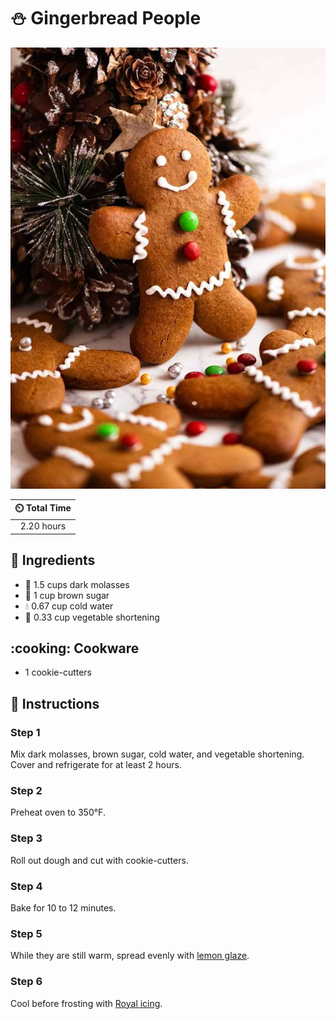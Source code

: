 # :snowman: Gingerbread People

![Gingerbread People](../assets/images/gingerbread-people.jpg)

| :timer_clock: Total Time |
|:-----------------------: |
| 2.20 hours |

## :salt: Ingredients

- :maple_leaf: 1.5 cups dark molasses
- :maple_leaf: 1 cup brown sugar
- :droplet: 0.67 cup cold water
- :carrot: 0.33 cup vegetable shortening

## :cooking: Cookware

- 1 cookie-cutters

## :pencil: Instructions

### Step 1

Mix dark molasses, brown sugar, cold water, and vegetable shortening. Cover and refrigerate for at least 2 hours.

### Step 2

Preheat oven to 350°F.

### Step 3

Roll out dough and cut with cookie-cutters.

### Step 4

Bake for 10 to 12 minutes.

### Step 5

While they are still warm, spread evenly with [lemon glaze][2].

### Step 6

Cool before frosting with [Royal icing][1].

[1]: <../ingredients/royal-icing.md>
[2]: <../ingredients/post-baking-glazes/lemon-glaze.md>
